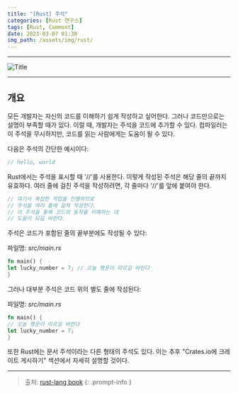 ```yaml
---
title: "[Rust] 주석"
categories: [Rust 연구소]
tags: [Rust, Comment]
date: 2023-03-07 01:30
img_path: /assets/img/rust/
---
```


---

![Title](rust_title.png)

---

## **개요**

모든 개발자는 자신의 코드를 이해하기 쉽게 작성하고 싶어한다. 그러나 코드만으로는 설명이 부족할 때가 있다. 이럴 때, 개발자는 주석을 코드에 추가할 수 있다. 컴파일러는 이 주석을 무시하지만, 코드를 읽는 사람에게는 도움이 될 수 있다.

다음은 주석의 간단한 예시이다:

```rs
// hello, world
```

Rust에서는 주석을 표시할 때 '//'를 사용한다. 이렇게 작성된 주석은 해당 줄의 끝까지 유효하다. 여러 줄에 걸친 주석을 작성하려면, 각 줄마다 '//'를 앞에 붙여야 한다.

```rs
// 여기서 복잡한 작업을 진행하므로
// 주석을 여러 줄에 걸쳐 작성한다.
// 이 주석을 통해 코드의 동작을 이해하는 데
// 도움이 되길 바란다.
```

주석은 코드가 포함된 줄의 끝부분에도 작성될 수 있다:

파일명: *src/main.rs*

```rs
fn main() {
let lucky_number = 7; // 오늘 행운이 따르길 바란다
}
```

그러나 대부분 주석은 코드 위의 별도 줄에 작성된다:

파일명: *src/main.rs*

```rs
fn main() {
// 오늘 행운이 따르길 바란다
let lucky_number = 7;
}
```

또한 Rust에는 문서 주석이라는 다른 형태의 주석도 있다. 이는 추후 "Crates.io에 크레이트 게시하기" 섹션에서 자세히 설명할 것이다.

---

> 출처: [rust-lang book](https://doc.rust-lang.org/book/ch03-04-comments.html)
{: .prompt-info }
